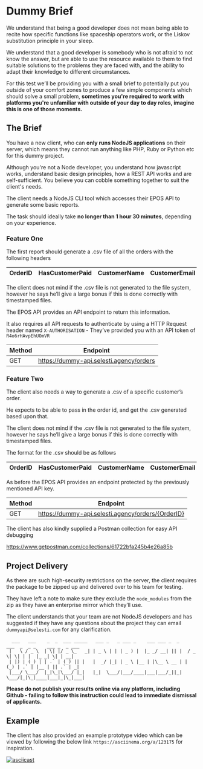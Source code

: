 # Dummy Brief

We understand that being a good developer does not mean being able to recite how specific functions like spaceship operators work, or the Liskov substitution principle in your sleep.

We understand that a good developer is somebody who is not afraid to not know the answer, but are able to use the resource available to them to find suitable solutions to the problems they are faced with, and the ability to adapt their knowledge to different circumstances.

For this test we’ll be providing you with a small brief to potentially put you outside of your comfort zones to produce a few simple components which should solve a small problem, **sometimes you're required to work with platforms you're unfamiliar with outside of your day to day roles, imagine this is one of those moments.**

## The Brief

You have a new client, who can **only runs NodeJS applications** on their server, which means they cannot run anything like PHP, Ruby or Python etc for this dummy project.

Although you're not a Node developer, you understand how javascript works, understand basic design principles, how a REST API works and are self-sufficient. You believe you can cobble something together to suit the client's needs.

The client needs a NodeJS CLI tool which accesses their EPOS API to generate some basic reports.

The task should ideally take **no longer than 1 hour 30 minutes**, depending on your experience.

### Feature One

The first report should generate a .csv file of all the orders with the following headers

OrderID | HasCustomerPaid | CustomerName | CustomerEmail
------- | --------------- | ------------ | ------------- 

The client does not mind if the .csv file is not generated to the file system, however he says he’ll give a large bonus if this is done correctly with timestamped files.

The EPOS API provides an API endpoint to return this information.

It also requires all API requests to authenticate by using a HTTP Request header named `X-AUTHORISATION` - They’ve provided you with an API token of `R4o6rHAvpEhUOmVR`

Method | Endpoint
-------| -------
GET    | https://dummy-api.selesti.agency/orders


### Feature Two

The client also needs a way to generate a .csv of a specific customer’s order.

He expects to be able to pass in the order id, and get the .csv generated based upon that.

The client does not mind if the .csv file is not generated to the file system, however he says he’ll give a large bonus if this is done correctly with timestamped files.

The format for the .csv should be as follows

OrderID | HasCustomerPaid | CustomerName | CustomerEmail | NumberOfItemsPurchased | TotalOrderPriceInPounds |
------- | --------------- | ------------ | ------------- | ---------------------- | ----------------------- |

As before the EPOS API provides an endpoint protected by the previously mentioned API key.

Method | Endpoint
-------| -------
GET    | https://dummy-api.selesti.agency/orders/{OrderID}


The client has also kindly supplied a Postman collection for easy API debugging

https://www.getpostman.com/collections/61722bfa245b4e26a85b

## Project Delivery

As there are such high-security restrictions on the server, the client requires the package to be zipped up and delivered over to his team for testing.

They have left a note to make sure they exclude the `node_modules` from the zip as they have an enterprise mirror which they’ll use.

The client understands that your team are not NodeJS developers and has suggested if they have any questions about the project they can email `dummyapi@selesti.com` for any clarification.

```
  ___   ___    _  _  ___ _____   ___ _   _ ___ _    ___ ___ _  _    ___  _  _ _    ___ _  _ ___ 
 |   \ / _ \  | \| |/ _ \_   _| | _ \ | | | _ ) |  |_ _/ __| || |  / _ \| \| | |  |_ _| \| | __|
 | |) | (_) | | .` | (_) || |   |  _/ |_| | _ \ |__ | |\__ \ __ | | (_) | .` | |__ | || .` | _| 
 |___/ \___/  |_|\_|\___/ |_|   |_|  \___/|___/____|___|___/_||_|  \___/|_|\_|____|___|_|\_|___|                            
```

**Please do not publish your results online via any platform, including Github - failing to follow this instruction could lead to immediate dismissal of applicants.**


## Example

The client has also provided an example prototype video which can be viewed by following the below link `https://asciinema.org/a/123175` for inspiration.

[![asciicast](https://asciinema.org/a/123175.png)](https://asciinema.org/a/123175)
